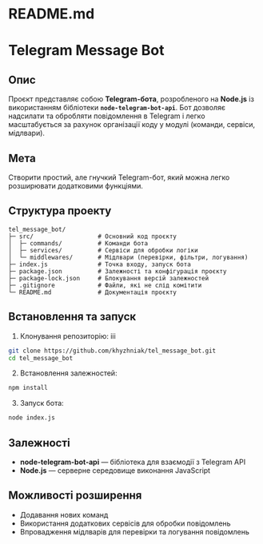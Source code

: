 # README.md

# Telegram Message Bot

## Опис
Проєкт представляє собою **Telegram-бота**, розробленого на **Node.js** із використанням бібліотеки **`node-telegram-bot-api`**. Бот дозволяє надсилати та обробляти повідомлення в Telegram і легко масштабується за рахунок організації коду у модулі (команди, сервіси, мідлвари).

## Мета
Створити простий, але гнучкий Telegram-бот, який можна легко розширювати додатковими функціями.

## Структура проекту

```
tel_message_bot/
├─ src/                  # Основний код проєкту
│  ├─ commands/          # Команди бота
│  ├─ services/          # Сервіси для обробки логіки
│  └─ middlewares/       # Мідлвари (перевірки, фільтри, логування)
├─ index.js              # Точка входу, запуск бота
├─ package.json          # Залежності та конфігурація проєкту
├─ package-lock.json     # Блокування версій залежностей
├─ .gitignore            # Файли, які не слід комітити
└─ README.md             # Документація проєкту
```

## Встановлення та запуск

1. Клонування репозиторію:
ііі
```bash
git clone https://github.com/khyzhniak/tel_message_bot.git
cd tel_message_bot
```

2. Встановлення залежностей:

```bash
npm install
```

3. Запуск бота:

```bash
node index.js
```

## Залежності
- **node-telegram-bot-api** — бібліотека для взаємодії з Telegram API
- **Node.js** — серверне середовище виконання JavaScript

## Можливості розширення
- Додавання нових команд
- Використання додаткових сервісів для обробки повідомлень
- Впровадження мідлварів для перевірки та логування повідомлень

